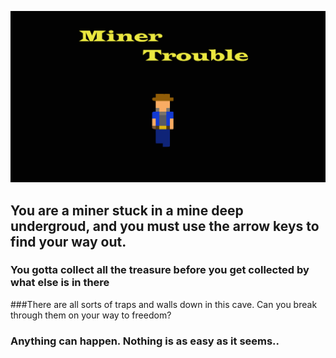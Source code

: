![Title Logo](https://github.com/Xquiset/Xquiset.github.io/blob/master/Assets/Images/Miner%20Trouble.png)
## You are a miner stuck in a mine deep undergroud, and you must use the arrow keys to find your way out.
### You gotta collect all the treasure before you get collected by what else is in there
###There are all sorts of traps and walls down in this cave.  Can you break through them on your way to freedom?
### Anything can happen. Nothing is as easy as it seems..

